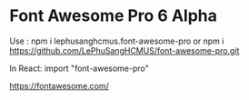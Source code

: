 # Font Awesome Pro 6 Alpha

Use :
npm i lephusanghcmus.font-awesome-pro
or
npm i https://github.com/LePhuSangHCMUS/font-awesome-pro.git

In React:
import "font-awesome-pro"

<i class="fal fa-router"></i>


https://fontawesome.com/
